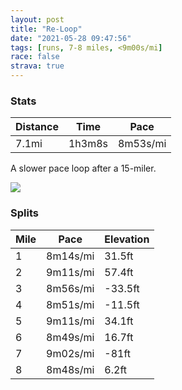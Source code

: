 ```yaml
---
layout: post
title: "Re-Loop"
date: "2021-05-28 09:47:56"
tags: [runs, 7-8 miles, <9m00s/mi]
race: false
strava: true
---
```


### Stats

| Distance | Time | Pace |
|----------|------|------|
|7.1mi|1h3m8s|8m53s/mi|

A slower pace loop after a 15-miler.

<img src='https://maps.googleapis.com/maps/api/staticmap?maptype=roadmap&path=enc:iv~wFbxhbMO\Lb@QlA[n@Yz@UTSCGLETN\Sb@Op@KRYNK\WASP[?GJAv@Px@IjAQTBVGR{@rAO~BGRl@f@\|@f@d@m@DOPa@|AQXGv@U`@rABNJuB`Ce@rAm@`Cs@pA[|AqAlEJ|@UrBBtAUhAw@rAs@p@Wx@]f@Yv@YnCg@`GR`BnBl@`@EVOl@o@@OEi@M[Ao@JQp@g@bAUhBEfBk@TF`@Gv@Nj@?`BlCT|A^|A^v@TTjAb@TX^PTb@PJ`@~ARfBd@p@Vp@f@`Aj@x@lAfAz@h@j@R|@FtAd@zAhBXfA~AdB\RXHdCBpAb@d@`@Zr@l@hDNFn@lBl@bAHh@h@l@tB|@VThAXlBCvCiA`AIz@ApBl@n@fArBxATj@TNFf@Xv@j@^n@x@b@Bx@MzAFbAX|A|@dAnBr@bARh@j@d@Zx@|@b@Nl@b@ZzBvC`@x@Np@r@fAH^j@R~@p@|@JrGm@b@P|@FxAxAV~Ah@dBJNf@@p@j@rBz@Tf@JH~A`@\Tj@@~Av@`@t@^Vf@v@X|@P\Z^p@d@Xh@Tt@b@HhAdBd@`@r@Pf@X?P`@?`Ak@n@mBI_@n@Q\g@Pi@`A}@H_@Iy@Fe@f@k@Ne@CYa@g@Go@GMoBy@u@c@UWiCuA{AeBWc@c@iAE[NwBAm@bAgC?e@Ii@_AmCm@q@eASg@Yy@uA]Yg@kAUs@U]mAgAoCcAy@D]`@m@NoBEm@MkCuBo@kAo@iBa@[eCWmAe@o@C[WgCe@}BmAu@u@WCi@q@Hk@Z[HbAL\APu@k@a@{@u@s@yAcAYI}DaC_A_A]o@i@cB]qCBa@?oBFiBc@mA}@qAcBwAgB{@_BqAeAg@oB{A[IyAcAa@EyBcB_A}@yBgAiB?cBEcAW}AH{@b@i@f@WF_ABcAU{A{@{BaBkAoAc@{@oAaB{@i@q@Q{AF{AI}Ce@_A]i@i@c@y@u@sBWYWKgARMNEZBr@Z`An@dAHdA?Ra@rA]Z]Gu@i@a@Mo@k@m@Oo@q@{ByAe@Qm@@UNM^uAzAa@t@&key=AIzaSyC1MId7bFpkLXNAaYhBSTb8jLyiSqzbDtM&size=800x800&markers=color:yellow|label:S|40.79477,-73.94194&markers=color:green|label:F|40.79891000000008,-73.95534000000015'>

### Splits

| Mile | Pace | Elevation |
|------|------|-----------|
|1|8m14s/mi|31.5ft|
|2|9m11s/mi|57.4ft|
|3|8m56s/mi|-33.5ft|
|4|8m51s/mi|-11.5ft|
|5|9m11s/mi|34.1ft|
|6|8m49s/mi|16.7ft|
|7|9m02s/mi|-81ft|
|8|8m48s/mi|6.2ft|
